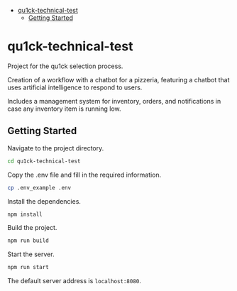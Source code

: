 - [qu1ck-technical-test](#qu1ck-technical-test)
  - [Getting Started](#getting-started)


# qu1ck-technical-test

Project for the qu1ck selection process.

Creation of a workflow with a chatbot for a pizzeria, featuring a chatbot that uses artificial intelligence to respond to users.

Includes a management system for inventory, orders, and notifications in case any inventory item is running low.

## Getting Started

Navigate to the project directory.

```bash
cd qu1ck-technical-test
```

Copy the .env file and fill in the required information.

```bash
cp .env_example .env
```

Install the dependencies.

```bash
npm install
```

Build the project.

```bash
npm run build
```

Start the server.

```bash
npm run start
```

The default server address is `localhost:8080`.